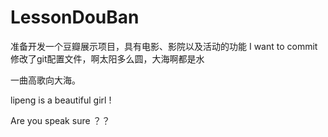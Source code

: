 # LessonDouBan
准备开发一个豆瓣展示项目，具有电影、影院以及活动的功能
I want to commit
修改了git配置文件，啊太阳多么圆，大海啊都是水

一曲高歌向大海。

lipeng is a  beautiful girl !

Are you speak sure ？？

